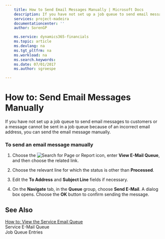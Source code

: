 ```yaml
---
    title: How to Send Email Messages Manually | Microsoft Docs
    description: If you have not set up a job queue to send email messages to customers or a message cannot be sent in a job queue because of an incorrect email address, you can send the email message manually.
    services: project-madeira
    documentationcenter: ''
    author: SorenGP

    ms.service: dynamics365-financials
    ms.topic: article
    ms.devlang: na
    ms.tgt_pltfrm: na
    ms.workload: na
    ms.search.keywords:
    ms.date: 07/01/2017
    ms.author: sgroespe

---
```

# How to: Send Email Messages Manually
If you have not set up a job queue to send email messages to customers or a message cannot be sent in a job queue because of an incorrect email address, you can send the email message manually.  
  
### To send an email message manually  
  
1.  Choose the ![Search for Page or Report](media/ui-search/search_small.png "Search for Page or Report icon") icon, enter **View E-Mail Queue**, and then choose the related link.  
  
2.  Choose the relevant line for which the status is other than **Processed**.  
  
3.  Edit the **To Address** and **Subject Line** fields if necessary.  
  
4.  On the **Navigate** tab, in the **Queue** group, choose **Send E-Mail**. A dialog box opens. Choose the **OK** button to confirm sending the message.  
  
## See Also  
 [How to: View the Service Email Queue](../how-to-view-the-service-email-queue.md)   
 Service E-Mail Queue   
 Job Queue Entries